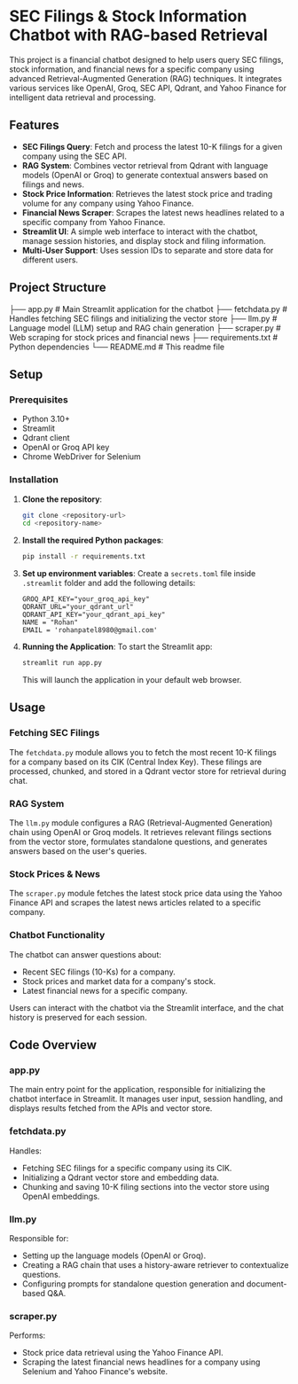# SEC Filings & Stock Information Chatbot with RAG-based Retrieval

This project is a financial chatbot designed to help users query SEC filings, stock information, and financial news for a specific company using advanced Retrieval-Augmented Generation (RAG) techniques. It integrates various services like OpenAI, Groq, SEC API, Qdrant, and Yahoo Finance for intelligent data retrieval and processing.

## Features

- **SEC Filings Query**: Fetch and process the latest 10-K filings for a given company using the SEC API.
- **RAG System**: Combines vector retrieval from Qdrant with language models (OpenAI or Groq) to generate contextual answers based on filings and news.
- **Stock Price Information**: Retrieves the latest stock price and trading volume for any company using Yahoo Finance.
- **Financial News Scraper**: Scrapes the latest news headlines related to a specific company from Yahoo Finance.
- **Streamlit UI**: A simple web interface to interact with the chatbot, manage session histories, and display stock and filing information.
- **Multi-User Support**: Uses session IDs to separate and store data for different users.

## Project Structure
├── app.py # Main Streamlit application for the chatbot 
├── fetchdata.py # Handles fetching SEC filings and initializing the vector store 
├── llm.py # Language model (LLM) setup and RAG chain generation 
├── scraper.py # Web scraping for stock prices and financial news 
├── requirements.txt # Python dependencies 
└── README.md # This readme file


## Setup

### Prerequisites

- Python 3.10+
- Streamlit
- Qdrant client
- OpenAI or Groq API key
- Chrome WebDriver for Selenium

### Installation

1. **Clone the repository**:
    ```bash
    git clone <repository-url>
    cd <repository-name>
    ```

2. **Install the required Python packages**:
    ```bash
    pip install -r requirements.txt
    ```

3. **Set up environment variables**:
    Create a `secrets.toml` file inside `.streamlit` folder and add the following details:
    ```
    GROQ_API_KEY="your_groq_api_key"
    QDRANT_URL="your_qdrant_url"
    QDRANT_API_KEY="your_qdrant_api_key"
    NAME = "Rohan"
    EMAIL = 'rohanpatel8980@gmail.com'
    ```

4. **Running the Application**:
    To start the Streamlit app:
    ```bash
    streamlit run app.py
    ```
    This will launch the application in your default web browser.



## Usage
### Fetching SEC Filings
The `fetchdata.py` module allows you to fetch the most recent 10-K filings for a company based on its CIK (Central Index Key). These filings are processed, chunked, and stored in a Qdrant vector store for retrieval during chat.

### RAG System
The `llm.py` module configures a RAG (Retrieval-Augmented Generation) chain using OpenAI or Groq models. It retrieves relevant filings sections from the vector store, formulates standalone questions, and generates answers based on the user's queries.

### Stock Prices & News
The `scraper.py` module fetches the latest stock price data using the Yahoo Finance API and scrapes the latest news articles related to a specific company.

### Chatbot Functionality
The chatbot can answer questions about:
- Recent SEC filings (10-Ks) for a company.
- Stock prices and market data for a company's stock.
- Latest financial news for a specific company.

Users can interact with the chatbot via the Streamlit interface, and the chat history is preserved for each session.


## Code Overview
### app.py
The main entry point for the application, responsible for initializing the chatbot interface in Streamlit. It manages user input, session handling, and displays results fetched from the APIs and vector store.

### fetchdata.py
Handles:
- Fetching SEC filings for a specific company using its CIK.
- Initializing a Qdrant vector store and embedding data.
- Chunking and saving 10-K filing sections into the vector store using OpenAI embeddings.

### llm.py
Responsible for:
- Setting up the language models (OpenAI or Groq).
- Creating a RAG chain that uses a history-aware retriever to contextualize questions.
- Configuring prompts for standalone question generation and document-based Q&A.

### scraper.py
Performs:
- Stock price data retrieval using the Yahoo Finance API.
- Scraping the latest financial news headlines for a company using Selenium and Yahoo Finance's website.
